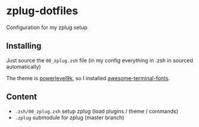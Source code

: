# zplug-dotfiles
Configuration for my zplug setup

## Installing
Just source the `00_zplug.zsh` file (in my config everything in .zsh in sourced
automatically)

The theme is [powerlevel9k](https://github.com/bhilburn/powerlevel9k), so I
installed
[awesome-terminal-fonts](https://github.com/gabrielelana/awesome-terminal-fonts).

## Content

 - `.zsh/00_zplug.zsh` setup zplug (load plugins / theme / commands)
 - `.zplug` submodule for zplug (master branch)
